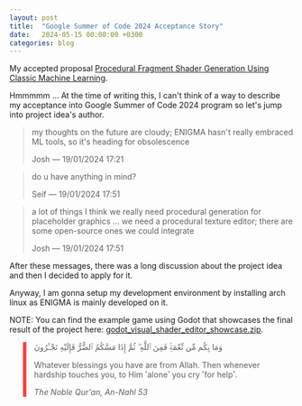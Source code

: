 ```yaml
---
layout: post
title:  "Google Summer of Code 2024 Acceptance Story"
date:   2024-05-15 00:00:00 +0300
categories: blog
---
```

My accepted proposal [Procedural Fragment Shader Generation Using Classic Machine Learning](/gsoc24-blog/assets/procedural-fragment-shader-generation-using-classic-machine-learning-GSoC-2024-proposal.pdf).

Hmmmmm ... At the time of writing this, I can't think of a way to describe my acceptance into Google Summer of Code 2024 program so let's jump into project idea's author.

> my thoughts on the future are cloudy; ENIGMA hasn't really embraced ML tools, so it's heading for obsolescence
>
> Josh — 19/01/2024 17:21

> do u have anything in mind?
>
> Seif — 19/01/2024 17:51

> a lot of things
> I think we really need procedural generation for placeholder graphics
> ...
> we need a procedural texture editor; there are some open-source ones we could integrate
> 
> Josh — 19/01/2024 17:51

After these messages, there was a long discussion about the project idea and then I decided to apply for it.

Anyway, I am gonna setup my development environment by installing arch linux as ENIGMA is mainly developed on it.

NOTE: You can find the example game using Godot that showcases the final result of the project here: [godot_visual_shader_editor_showcase.zip](/gsoc24-blog/assets/godot_visual_shader_editor_showcase.zip).

<blockquote style="border-left: 6px solid #ff3e3e;">
    <p>
        وَمَا بِكُم مِّن نِّعْمَةٍۢ فَمِنَ ٱللَّهِ ۖ ثُمَّ إِذَا مَسَّكُمُ ٱلضُّرُّ فَإِلَيْهِ
        تَجْـَٔرُونَ
    </p>
    <p>
        Whatever blessings you have are from Allah. Then whenever hardship touches you, to Him
        ˹alone˺
        you cry ˹for help˺.
    </p>
    <cite>The Noble Qur'an, An-Nahl 53</cite>
</blockquote>
